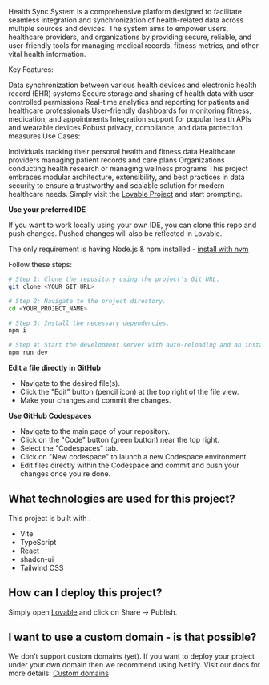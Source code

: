 Health Sync System is a comprehensive platform designed to facilitate seamless integration and synchronization of health-related data across multiple sources and devices. The system aims to empower users, healthcare providers, and organizations by providing secure, reliable, and user-friendly tools for managing medical records, fitness metrics, and other vital health information.

Key Features:

Data synchronization between various health devices and electronic health record (EHR) systems
Secure storage and sharing of health data with user-controlled permissions
Real-time analytics and reporting for patients and healthcare professionals
User-friendly dashboards for monitoring fitness, medication, and appointments
Integration support for popular health APIs and wearable devices
Robust privacy, compliance, and data protection measures
Use Cases:

Individuals tracking their personal health and fitness data
Healthcare providers managing patient records and care plans
Organizations conducting health research or managing wellness programs
This project embraces modular architecture, extensibility, and best practices in data security to ensure a trustworthy and scalable solution for modern healthcare needs.
Simply visit the [Lovable Project](https://lovable.dev/projects/54af8e96-2358-4cb4-b00a-3f6bfd9f6e45) and start prompting.


**Use your preferred IDE**

If you want to work locally using your own IDE, you can clone this repo and push changes. Pushed changes will also be reflected in Lovable.

The only requirement is having Node.js & npm installed - [install with nvm](https://github.com/nvm-sh/nvm#installing-and-updating)

Follow these steps:

```sh
# Step 1: Clone the repository using the project's Git URL.
git clone <YOUR_GIT_URL>

# Step 2: Navigate to the project directory.
cd <YOUR_PROJECT_NAME>

# Step 3: Install the necessary dependencies.
npm i

# Step 4: Start the development server with auto-reloading and an instant preview.
npm run dev
```

**Edit a file directly in GitHub**

- Navigate to the desired file(s).
- Click the "Edit" button (pencil icon) at the top right of the file view.
- Make your changes and commit the changes.

**Use GitHub Codespaces**

- Navigate to the main page of your repository.
- Click on the "Code" button (green button) near the top right.
- Select the "Codespaces" tab.
- Click on "New codespace" to launch a new Codespace environment.
- Edit files directly within the Codespace and commit and push your changes once you're done.

## What technologies are used for this project?

This project is built with .

- Vite
- TypeScript
- React
- shadcn-ui
- Tailwind CSS

## How can I deploy this project?

Simply open [Lovable](https://lovable.dev/projects/54af8e96-2358-4cb4-b00a-3f6bfd9f6e45) and click on Share -> Publish.

## I want to use a custom domain - is that possible?

We don't support custom domains (yet). If you want to deploy your project under your own domain then we recommend using Netlify. Visit our docs for more details: [Custom domains](https://docs.lovable.dev/tips-tricks/custom-domain/)
